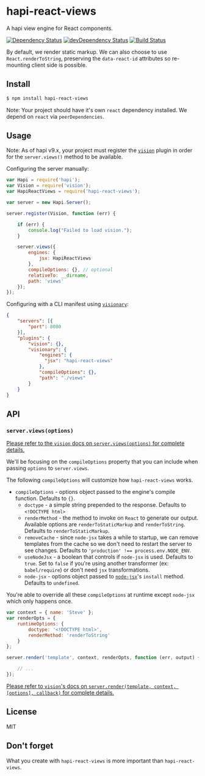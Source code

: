 # hapi-react-views

A hapi view engine for React components.

[![Dependency Status](https://david-dm.org/jedireza/hapi-react-views.svg?theme=shields.io)](https://david-dm.org/jedireza/hapi-react-views)
[![devDependency Status](https://david-dm.org/jedireza/hapi-react-views/dev-status.svg?theme=shields.io)](https://david-dm.org/jedireza/hapi-react-views#info=devDependencies)
[![Build Status](https://travis-ci.org/jedireza/hapi-react-views.svg?branch=master)](https://travis-ci.org/jedireza/hapi-react-views)

By default, we render static markup. We can also choose to use
`React.renderToString`, preserving the `data-react-id` attributes so
re-mounting client side is possible.


## Install

```bash
$ npm install hapi-react-views
```

Note: Your project should have it's own `react` dependency installed. We depend
on `react` via `peerDependencies`.


## Usage

Note: As of hapi v9.x, your project must register the
[`vision`](https://github.com/hapijs/vision) plugin in order for the
`server.views()` method to be available.

Configuring the server manually:

```js
var Hapi = require('hapi');
var Vision = require('vision');
var HapiReactViews = require('hapi-react-views');

var server = new Hapi.Server();

server.register(Vision, function (err) {

    if (err) {
        console.log("Failed to load vision.");
    }

    server.views({
        engines: {
            jsx: HapiReactViews
        },
        compileOptions: {}, // optional
        relativeTo: __dirname,
        path: 'views'
    });
});
```

Configuring with a CLI manifest using
[`visionary`](https://github.com/hapijs/visionary):

```json
{
    "servers": [{
        "port": 8080
    }],
    "plugins": {
        "vision": {},
        "visionary": {
            "engines": {
              "jsx": "hapi-react-views"
            },
            "compileOptions": {},
            "path": "./views"
        }
    }
}
```


## API

### `server.views(options)`

[Please refer to the `vision` docs on
`server.views(options)` for complete details.](https://github.com/hapijs/vision/blob/master/API.md#serverviewsoptions)

We'll be focusing on the `compileOptions` property that you can include when
passing `options` to `server.views`.

The following `compileOptions` will customize how `hapi-react-views` works.

  - `compileOptions` - options object passed to the engine's compile function.
    Defaults to `{}`.
    - `doctype` - a simple string prepended to the response. Defaults to
      `<!DOCTYPE html>`
    - `renderMethod` - the method to invoke on `React` to generate our output.
       Available options are `renderToStaticMarkup` and `renderToString`.
       Defaults to `renderToStaticMarkup`.
    - `removeCache` - since `node-jsx` takes a while to startup, we can remove
      templates from the cache so we don't need to restart the server to see
      changes. Defaults to `'production' !== process.env.NODE_ENV`.
    - `useNodeJsx` - a boolean that controls if `node-jsx` is used. Defaults to
      `true`. Set to `false` if you're using another transformer (ex:
      `babel/require`) or don't need `jsx` transformations.
    - `node-jsx` - options object passed to
      [`node-jsx`](https://github.com/petehunt/node-jsx)'s `install` method.
      Defaults to `undefined`.

You're able to override all these `compileOptions` at runtime except `node-jsx`
which only happens once.

```js
var context = { name: 'Steve' };
var renderOpts = {
    runtimeOptions: {
        doctype: '<!DOCTYPE html>',
        renderMethod: 'renderToString'
    }
};

server.render('template', context, renderOpts, function (err, output) {

    // ...
});
```

[Please refer to `vision`'s docs on
`server.render(template, context, [options], callback)` for complete details.](https://github.com/hapijs/vision/blob/master/API.md#serverrendertemplate-context-options-callback)


## License

MIT


## Don't forget

What you create with `hapi-react-views` is more important than `hapi-react-views`.
